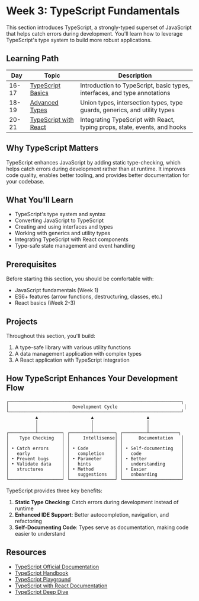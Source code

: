 # Week 3: TypeScript Fundamentals

This section introduces TypeScript, a strongly-typed superset of JavaScript that helps catch errors during development. You'll learn how to leverage TypeScript's type system to build more robust applications.

## Learning Path

| Day | Topic | Description |
|-----|-------|-------------|
| 16-17 | [TypeScript Basics](day-16-17-typescript-basics/README.md) | Introduction to TypeScript, basic types, interfaces, and type annotations |
| 18-19 | [Advanced Types](day-18-19-advanced-types/README.md) | Union types, intersection types, type guards, generics, and utility types |
| 20-21 | [TypeScript with React](day-20-21-typescript-react/README.md) | Integrating TypeScript with React, typing props, state, events, and hooks |

## Why TypeScript Matters

TypeScript enhances JavaScript by adding static type-checking, which helps catch errors during development rather than at runtime. It improves code quality, enables better tooling, and provides better documentation for your codebase.

## What You'll Learn

- TypeScript's type system and syntax
- Converting JavaScript to TypeScript
- Creating and using interfaces and types
- Working with generics and utility types
- Integrating TypeScript with React components
- Type-safe state management and event handling

## Prerequisites

Before starting this section, you should be comfortable with:

- JavaScript fundamentals (Week 1)
- ES6+ features (arrow functions, destructuring, classes, etc.)
- React basics (Week 2-3)

## Projects

Throughout this section, you'll build:

1. A type-safe library with various utility functions
2. A data management application with complex types
3. A React application with TypeScript integration

## How TypeScript Enhances Your Development Flow

```
┌─────────────────────────────────────────────────────────────────┐
│                        Development Cycle                         │
└─────────────────────────────────────────────────────────────────┘
           ▲                    ▲                    ▲
           │                    │                    │
           │                    │                    │
┌──────────┴─────────┐ ┌────────┴────────┐ ┌─────────┴───────────┐
│    Type Checking   │ │     Intellisense│ │      Documentation   │
│                    │ │                 │ │                      │
│ • Catch errors     │ │ • Code          │ │ • Self-documenting   │
│   early            │ │   completion    │ │   code               │
│ • Prevent bugs     │ │ • Parameter     │ │ • Better             │
│ • Validate data    │ │   hints         │ │   understanding      │
│   structures       │ │ • Method        │ │ • Easier             │
│                    │ │   suggestions   │ │   onboarding         │
└────────────────────┘ └─────────────────┘ └──────────────────────┘
```

TypeScript provides three key benefits:

1. **Static Type Checking**: Catch errors during development instead of runtime
2. **Enhanced IDE Support**: Better autocompletion, navigation, and refactoring
3. **Self-Documenting Code**: Types serve as documentation, making code easier to understand

## Resources

- [TypeScript Official Documentation](https://www.typescriptlang.org/docs/)
- [TypeScript Handbook](https://www.typescriptlang.org/docs/handbook/intro.html)
- [TypeScript Playground](https://www.typescriptlang.org/play)
- [TypeScript with React Documentation](https://reactjs.org/docs/static-type-checking.html#typescript)
- [TypeScript Deep Dive](https://basarat.gitbook.io/typescript/) 